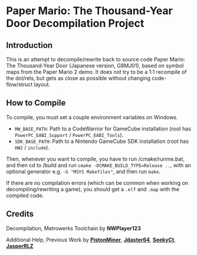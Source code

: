 # Paper Mario: The Thousand-Year Door Decompilation Project
## Introduction
This is an attempt to decompile/rewrite back to source code Paper Mario: The Thousand-Year Door (Japanese version, G8MJ01), based on symbol maps from the Paper Mario 2 demo. It does not try to be a 1:1 recompile of the dol/rels, but gets as close as possible without changing code-flow/struct layout.
## How to Compile
To compile, you must set a couple environment variables on Windows.

* `MW_BASE_PATH`: Path to a CodeWarrior for GameCube installation (root has `PowerPC_EABI_Support` / `PowerPC_EABI_Tools`).
* `SDK_BASE_PATH`: Path to a Nintendo GameCube SDK installation (root has `HW2` / `include`).

Then, whenever you want to compile, you have to run /cmake/runme.bat, and then cd to /build and run `cmake -DCMAKE_BUILD_TYPE=Release ..`, with an optional generator e.g. `-G "MSYS Makefiles"`, and then run `make`.

If there are no compilation errors (which can be common when working on decompiling/rewriting a game), you should get a `.elf` and `.map` with the compiled code.
## Credits
Decompilation, Metrowerks Toolchain by **NWPlayer123**

Additional Help, Previous Work by **[PistonMiner](https://github.com/PistonMiner)**, **[Jdaster64](https://github.com/jdaster64)**, **[SeekyCt](https://github.com/SeekyCt)**, **[JasperRLZ](https://github.com/magcius)**
